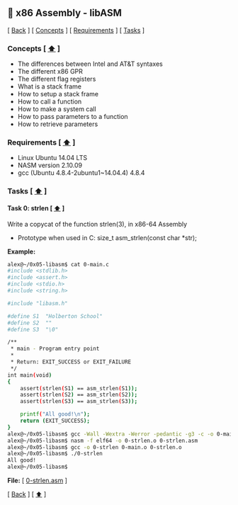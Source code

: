 ## :memo: x86 Assembly - libASM
\[ [Back](../../..#readme) \]
\[ [Concepts](#Concepts--arrow_up-) \]
\[ [Requirements](#Requirements--arrow_up-) \]
\[ [Tasks](#Tasks--arrow_up-) \]

### Concepts \[ [:arrow_up:](#memo-heap-insert) \]
- The differences between Intel and AT&T syntaxes
- The different x86 GPR
- The different flag registers
- What is a stack frame
- How to setup a stack frame
- How to call a function
- How to make a system call
- How to pass parameters to a function
- How to retrieve parameters

### Requirements \[ [:arrow_up:](#memo-heap-insert) \]
- Linux Ubuntu 14.04 LTS
- NASM version 2.10.09
- gcc (Ubuntu 4.8.4-2ubuntu1~14.04.4) 4.8.4

### Tasks \[ [:arrow_up:](#memo-heap-insert) \]

#### Task 0: strlen \[ [:arrow_up:](#memo-heap-insert) \]
Write a copycat of the function strlen(3), in x86-64 Assembly
- Prototype when used in C: size\_t asm\_strlen(const char \*str);

**Example:**
```bash
alex@~/0x05-libasm$ cat 0-main.c 
#include <stdlib.h>
#include <assert.h>
#include <stdio.h>
#include <string.h>

#include "libasm.h"

#define S1  "Holberton School"
#define S2  ""
#define S3  "\0"

/**
 * main - Program entry point
 *
 * Return: EXIT_SUCCESS or EXIT_FAILURE
 */
int main(void)
{
    assert(strlen(S1) == asm_strlen(S1));
    assert(strlen(S2) == asm_strlen(S2));
    assert(strlen(S3) == asm_strlen(S3));

    printf("All good!\n");
    return (EXIT_SUCCESS);
}
alex@~/0x05-libasm$ gcc -Wall -Wextra -Werror -pedantic -g3 -c -o 0-main.o 0-main.c
alex@~/0x05-libasm$ nasm -f elf64 -o 0-strlen.o 0-strlen.asm
alex@~/0x05-libasm$ gcc -o 0-strlen 0-main.o 0-strlen.o
alex@~/0x05-libasm$ ./0-strlen 
All good!
alex@~/0x05-libasm$ 
```
**File:**
\[ [0-strlen.asm](0-strlen.asm) \]

\[ [Back](../../..#readme) \] \[ [:arrow_up:](#memo-heap-insert) \]
